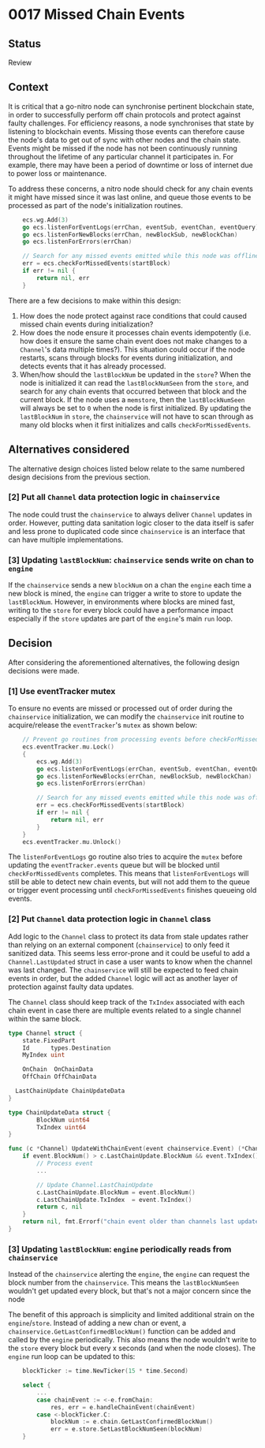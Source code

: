 # 0017 Missed Chain Events

## Status

Review

## Context

It is critical that a go-nitro node can synchronise pertinent blockchain state, in order to successfully perform off chain protocols and protect against faulty challenges. For efficiency reasons, a node synchronises that state by listening to blockchain events. Missing those events can therefore cause the node's data to get out of sync with other nodes and the chain state. Events might be missed if the node has not been continuously running throughout the lifetime of any particular channel it participates in. For example, there may have been a period of downtime or loss of internet due to power loss or maintenance.

To address these concerns, a nitro node should check for any chain events it might have missed since it was last online, and queue those events to be processed as part of the node's initialization routines.

```go
	ecs.wg.Add(3)
	go ecs.listenForEventLogs(errChan, eventSub, eventChan, eventQuery)
	go ecs.listenForNewBlocks(errChan, newBlockSub, newBlockChan)
	go ecs.listenForErrors(errChan)

	// Search for any missed events emitted while this node was offline
	err = ecs.checkForMissedEvents(startBlock)
	if err != nil {
		return nil, err
	}
```

There are a few decisions to make within this design:

1. How does the node protect against race conditions that could caused missed chain events during initialization?
2. How does the node ensure it processes chain events idempotently (i.e. how does it ensure the same chain event does not make changes to a `Channel`'s data multiple times?). This situation could occur if the node restarts, scans through blocks for events during initialization, and detects events that it has already processed.
3. When/how should the `lastBlockNum` be updated in the `store`? When the node is initialized it can read the `lastBlockNumSeen` from the `store`, and search for any chain events that occurred between that block and the current block. If the node uses a `memstore`, then the `lastBlockNumSeen` will always be set to `0` when the node is first initialized. By updating the `lastBlockNum` in `store`, the `chainservice` will not have to scan through as many old blocks when it first initializes and calls `checkForMissedEvents`.

## Alternatives considered

The alternative design choices listed below relate to the same numbered design decisions from the previous section.

### [2] Put all `Channel` data protection logic in `chainservice`

The node could trust the `chainservice` to always deliver `Channel` updates in order. However, putting data sanitation logic closer to the data itself is safer and less prone to duplicated code since `chainservice` is an interface that can have multiple implementations.

### [3] Updating `lastBlockNum`: `chainservice` sends write on chan to `engine`

If the `chainservice` sends a new `blockNum` on a chan the `engine` each time a new block is mined, the `engine` can trigger a write to store to update the `lastBlockNum`. However, in environments where blocks are mined fast, writing to the `store` for every block could have a performance impact especially if the `store` updates are part of the `engine`'s main `run` loop.

## Decision

After considering the aforementioned alternatives, the following design decisions were made.

### [1] Use eventTracker mutex

To ensure no events are missed or processed out of order during the `chainservice` initialization, we can modify the `chainservice` init routine to acquire/release the `eventTracker`'s `mutex` as shown below:

```go
	// Prevent go routines from processing events before checkForMissedEvents completes
	ecs.eventTracker.mu.Lock()
	{
		ecs.wg.Add(3)
		go ecs.listenForEventLogs(errChan, eventSub, eventChan, eventQuery)
		go ecs.listenForNewBlocks(errChan, newBlockSub, newBlockChan)
		go ecs.listenForErrors(errChan)

		// Search for any missed events emitted while this node was offline
		err = ecs.checkForMissedEvents(startBlock)
		if err != nil {
			return nil, err
		}
	}
	ecs.eventTracker.mu.Unlock()
```

The `listenForEventLogs` go routine also tries to acquire the `mutex` before updating the `eventTracker.events` queue but will be blocked until `checkForMissedEvents` completes. This means that `listenForEventLogs` will still be able to detect new chain events, but will not add them to the queue or trigger event processing until `checkForMissedEvents` finishes queueing old events.

### [2] Put `Channel` data protection logic in `Channel` class

Add logic to the `Channel` class to protect its data from stale updates rather than relying on an external component (`chainservice`) to only feed it sanitized data. This seems less error-prone and it could be useful to add a `Channel.LastUpdated` struct in case a user wants to know when the channel was last changed. The `chainservice` will still be expected to feed chain events in order, but the added `Channel` logic will act as another layer of protection against faulty data updates.

The `Channel` class should keep track of the `TxIndex` associated with each chain event in case there are multiple events related to a single channel within the same block.

```go
type Channel struct {
	state.FixedPart
	Id      types.Destination
	MyIndex uint

	OnChain  OnChainData
	OffChain OffChainData

  LastChainUpdate ChainUpdateData
}

type ChainUpdateData struct {
        BlockNum uint64
        TxIndex uint64
}

func (c *Channel) UpdateWithChainEvent(event chainservice.Event) (*Channel, error) {
	if event.BlockNum() > c.LastChainUpdate.BlockNum && event.TxIndex() > c.LastChainUpdate.TxIndex {
		// Process event
		...

		// Update Channel.LastChainUpdate
		c.LastChainUpdate.BlockNum = event.BlockNum()
		c.LastChainUpdate.TxIndex  = event.TxIndex()
		return c, nil
	}
	return nil, fmt.Errorf("chain event older than channels last update")
}
```

### [3] Updating `lastBlockNum`: `engine` periodically reads from `chainservice`

Instead of the `chainservice` alerting the `engine`, the `engine` can request the block number from the `chainservice`. This means the `lastBlockNumSeen` wouldn't get updated every block, but that's not a major concern since the node

The benefit of this approach is simplicity and limited additional strain on the `engine`/`store`. Instead of adding a new chan or event, a `chainservice.GetLastConfirmedBlockNum()` function can be added and called by the `engine` periodically. This also means the node wouldn't write to the `store` every block but every x seconds (and when the node closes). The `engine` run loop can be updated to this:

```go
	blockTicker := time.NewTicker(15 * time.Second)

	select {
		...
		case chainEvent := <-e.fromChain:
			res, err = e.handleChainEvent(chainEvent)
		case <-blockTicker.C:
			blockNum := e.chain.GetLastConfirmedBlockNum()
			err = e.store.SetLastBlockNumSeen(blockNum)
	}
```
